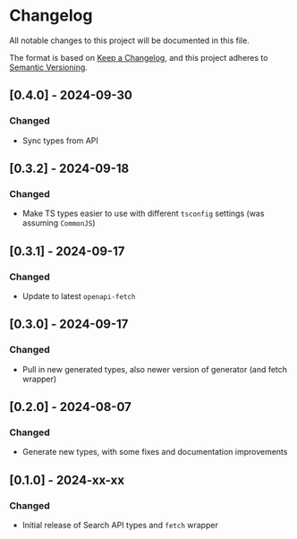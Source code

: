 # Changelog

All notable changes to this project will be documented in this file.

The format is based on [Keep a Changelog](https://keepachangelog.com/en/1.1.0/),
and this project adheres to [Semantic Versioning](https://semver.org/spec/v2.0.0.html).

## [0.4.0] - 2024-09-30

### Changed

- Sync types from API

## [0.3.2] - 2024-09-18

### Changed

- Make TS types easier to use with different `tsconfig` settings (was assuming `CommonJS`)

## [0.3.1] - 2024-09-17

### Changed

- Update to latest `openapi-fetch`

## [0.3.0] - 2024-09-17

### Changed

- Pull in new generated types, also newer version of generator (and fetch wrapper)

## [0.2.0] - 2024-08-07

### Changed

- Generate new types, with some fixes and documentation improvements

## [0.1.0] - 2024-xx-xx

### Changed

- Initial release of Search API types and `fetch` wrapper
